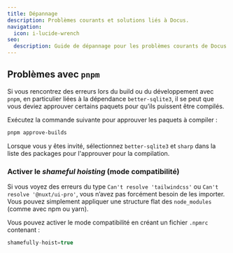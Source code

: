 ```yaml
---
title: Dépannage
description: Problèmes courants et solutions liés à Docus.
navigation:
  icon: i-lucide-wrench
seo:
  description: Guide de dépannage pour les problèmes courants de Docus.
---
```


## Problèmes avec `pnpm`

Si vous rencontrez des erreurs lors du build ou du développement avec `pnpm`, en particulier liées à la dépendance `better-sqlite3`, il se peut que vous deviez approuver certains paquets pour qu’ils puissent être compilés.

Exécutez la commande suivante pour approuver les paquets à compiler :

```bash [Terminal]
pnpm approve-builds
```

Lorsque vous y êtes invité, sélectionnez `better-sqlite3` et `sharp` dans la liste des packages pour l'approuver pour la compilation.

### Activer le *shameful hoisting* (mode compatibilité)

Si vous voyez des erreurs du type `Can't resolve 'tailwindcss'` ou `Can't resolve '@nuxt/ui-pro'`, vous n’avez pas forcément besoin de les importer. Vous pouvez simplement appliquer une structure flat des `node_modules` (comme avec npm ou yarn).

Vous pouvez activer le mode compatibilité en créant un fichier `.npmrc` contenant :

```js
shamefully-hoist=true
```
